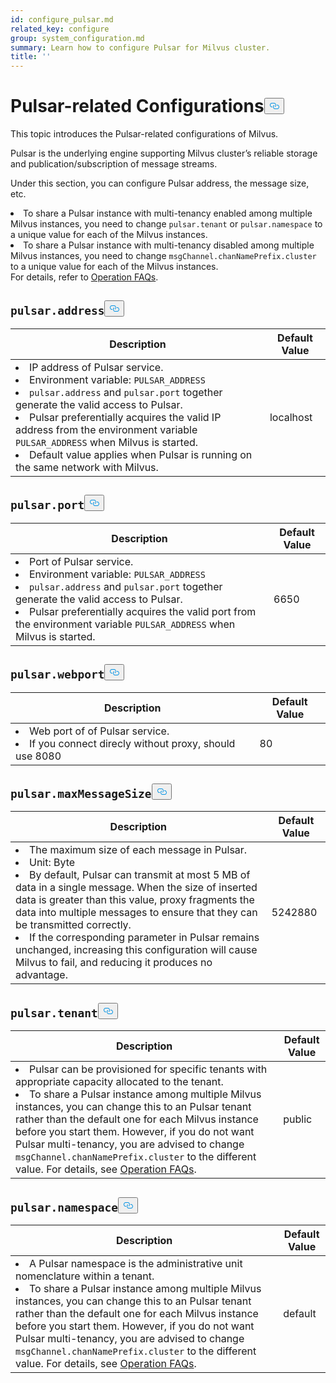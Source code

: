 ```yaml
---
id: configure_pulsar.md
related_key: configure
group: system_configuration.md
summary: Learn how to configure Pulsar for Milvus cluster.
title: ''
---
```

<h1 id="Pulsar-related-Configurations" class="common-anchor-header">Pulsar-related Configurations<button data-href="#Pulsar-related-Configurations" class="anchor-icon" translate="no">
      <svg translate="no"
        aria-hidden="true"
        focusable="false"
        height="20"
        version="1.1"
        viewBox="0 0 16 16"
        width="16"
      >
        <path
          fill="#0092E4"
          fill-rule="evenodd"
          d="M4 9h1v1H4c-1.5 0-3-1.69-3-3.5S2.55 3 4 3h4c1.45 0 3 1.69 3 3.5 0 1.41-.91 2.72-2 3.25V8.59c.58-.45 1-1.27 1-2.09C10 5.22 8.98 4 8 4H4c-.98 0-2 1.22-2 2.5S3 9 4 9zm9-3h-1v1h1c1 0 2 1.22 2 2.5S13.98 12 13 12H9c-.98 0-2-1.22-2-2.5 0-.83.42-1.64 1-2.09V6.25c-1.09.53-2 1.84-2 3.25C6 11.31 7.55 13 9 13h4c1.45 0 3-1.69 3-3.5S14.5 6 13 6z"
        ></path>
      </svg>
    </button></h1><p>This topic introduces the Pulsar-related configurations of Milvus.</p>
<p>Pulsar is the underlying engine supporting Milvus cluster’s reliable storage and publication/subscription of message streams.</p>
<p>Under this section, you can configure Pulsar address, the message size, etc.</p>
<div class="alert note">
<li>To share a Pulsar instance with multi-tenancy enabled among multiple Milvus instances, you need to change <code translate="no">pulsar.tenant</code> or <code translate="no">pulsar.namespace</code> to a unique value for each of the Milvus instances. </li>
<li>To share a Pulsar instance with multi-tenancy disabled among multiple Milvus instances, you need to change <code translate="no">msgChannel.chanNamePrefix.cluster</code> to a unique value for each of the Milvus instances.</li>
For details, refer to <a href="/docs/de/operational_faq.md#Can-I-share-a-Pulsar-instance-among-multiple-Milvus-instances">Operation FAQs</a>.
</div>
<h2 id="pulsaraddress" class="common-anchor-header"><code translate="no">pulsar.address</code><button data-href="#pulsaraddress" class="anchor-icon" translate="no">
      <svg translate="no"
        aria-hidden="true"
        focusable="false"
        height="20"
        version="1.1"
        viewBox="0 0 16 16"
        width="16"
      >
        <path
          fill="#0092E4"
          fill-rule="evenodd"
          d="M4 9h1v1H4c-1.5 0-3-1.69-3-3.5S2.55 3 4 3h4c1.45 0 3 1.69 3 3.5 0 1.41-.91 2.72-2 3.25V8.59c.58-.45 1-1.27 1-2.09C10 5.22 8.98 4 8 4H4c-.98 0-2 1.22-2 2.5S3 9 4 9zm9-3h-1v1h1c1 0 2 1.22 2 2.5S13.98 12 13 12H9c-.98 0-2-1.22-2-2.5 0-.83.42-1.64 1-2.09V6.25c-1.09.53-2 1.84-2 3.25C6 11.31 7.55 13 9 13h4c1.45 0 3-1.69 3-3.5S14.5 6 13 6z"
        ></path>
      </svg>
    </button></h2><table id="pulsar.address">
  <thead>
    <tr>
      <th class="width80">Description</th>
      <th class="width20">Default Value</th> 
    </tr>
  </thead>
  <tbody>
    <tr>
      <td>
        <li>IP address of Pulsar service.</li>
        <li>Environment variable: <code translate="no">PULSAR_ADDRESS</code></li>
        <li><code translate="no">pulsar.address</code> and <code translate="no">pulsar.port</code> together generate the valid access to Pulsar.</li>
        <li>Pulsar preferentially acquires the valid IP address from the environment variable <code translate="no">PULSAR_ADDRESS</code> when Milvus is started.</li>
        <li>Default value applies when Pulsar is running on the same network with Milvus.</li>
      </td>
      <td>localhost</td>
    </tr>
  </tbody>
</table>
<h2 id="pulsarport" class="common-anchor-header"><code translate="no">pulsar.port</code><button data-href="#pulsarport" class="anchor-icon" translate="no">
      <svg translate="no"
        aria-hidden="true"
        focusable="false"
        height="20"
        version="1.1"
        viewBox="0 0 16 16"
        width="16"
      >
        <path
          fill="#0092E4"
          fill-rule="evenodd"
          d="M4 9h1v1H4c-1.5 0-3-1.69-3-3.5S2.55 3 4 3h4c1.45 0 3 1.69 3 3.5 0 1.41-.91 2.72-2 3.25V8.59c.58-.45 1-1.27 1-2.09C10 5.22 8.98 4 8 4H4c-.98 0-2 1.22-2 2.5S3 9 4 9zm9-3h-1v1h1c1 0 2 1.22 2 2.5S13.98 12 13 12H9c-.98 0-2-1.22-2-2.5 0-.83.42-1.64 1-2.09V6.25c-1.09.53-2 1.84-2 3.25C6 11.31 7.55 13 9 13h4c1.45 0 3-1.69 3-3.5S14.5 6 13 6z"
        ></path>
      </svg>
    </button></h2><table id="pulsar.port">
  <thead>
    <tr>
      <th class="width80">Description</th>
      <th class="width20">Default Value</th> 
    </tr>
  </thead>
  <tbody>
    <tr>
      <td>
        <li>Port of Pulsar service.</li>
        <li>Environment variable: <code translate="no">PULSAR_ADDRESS</code></li>
        <li><code translate="no">pulsar.address</code> and <code translate="no">pulsar.port</code> together generate the valid access to Pulsar.</li>
        <li>Pulsar preferentially acquires the valid port from the environment variable <code translate="no">PULSAR_ADDRESS</code> when Milvus is started.</li>
      </td>
      <td>6650</td>
    </tr>
  </tbody>
</table>
<h2 id="pulsarwebport" class="common-anchor-header"><code translate="no">pulsar.webport</code><button data-href="#pulsarwebport" class="anchor-icon" translate="no">
      <svg translate="no"
        aria-hidden="true"
        focusable="false"
        height="20"
        version="1.1"
        viewBox="0 0 16 16"
        width="16"
      >
        <path
          fill="#0092E4"
          fill-rule="evenodd"
          d="M4 9h1v1H4c-1.5 0-3-1.69-3-3.5S2.55 3 4 3h4c1.45 0 3 1.69 3 3.5 0 1.41-.91 2.72-2 3.25V8.59c.58-.45 1-1.27 1-2.09C10 5.22 8.98 4 8 4H4c-.98 0-2 1.22-2 2.5S3 9 4 9zm9-3h-1v1h1c1 0 2 1.22 2 2.5S13.98 12 13 12H9c-.98 0-2-1.22-2-2.5 0-.83.42-1.64 1-2.09V6.25c-1.09.53-2 1.84-2 3.25C6 11.31 7.55 13 9 13h4c1.45 0 3-1.69 3-3.5S14.5 6 13 6z"
        ></path>
      </svg>
    </button></h2><table id="pulsar.webport">
  <thead>
    <tr>
      <th class="width80">Description</th>
      <th class="width20">Default Value</th> 
    </tr>
  </thead>
  <tbody>
    <tr>
      <td>
        <li>Web port of of Pulsar service. </li>
        <li>If you connect direcly without proxy, should use 8080</li>
      </td>
      <td>80</td>
    </tr>
  </tbody>
</table>
<h2 id="pulsarmaxMessageSize" class="common-anchor-header"><code translate="no">pulsar.maxMessageSize</code><button data-href="#pulsarmaxMessageSize" class="anchor-icon" translate="no">
      <svg translate="no"
        aria-hidden="true"
        focusable="false"
        height="20"
        version="1.1"
        viewBox="0 0 16 16"
        width="16"
      >
        <path
          fill="#0092E4"
          fill-rule="evenodd"
          d="M4 9h1v1H4c-1.5 0-3-1.69-3-3.5S2.55 3 4 3h4c1.45 0 3 1.69 3 3.5 0 1.41-.91 2.72-2 3.25V8.59c.58-.45 1-1.27 1-2.09C10 5.22 8.98 4 8 4H4c-.98 0-2 1.22-2 2.5S3 9 4 9zm9-3h-1v1h1c1 0 2 1.22 2 2.5S13.98 12 13 12H9c-.98 0-2-1.22-2-2.5 0-.83.42-1.64 1-2.09V6.25c-1.09.53-2 1.84-2 3.25C6 11.31 7.55 13 9 13h4c1.45 0 3-1.69 3-3.5S14.5 6 13 6z"
        ></path>
      </svg>
    </button></h2><table id="pulsar.maxMessageSize">
  <thead>
    <tr>
      <th class="width80">Description</th>
      <th class="width20">Default Value</th> 
    </tr>
  </thead>
  <tbody>
    <tr>
      <td>
        <li>The maximum size of each message in Pulsar.</li>
        <li>Unit: Byte</li>
        <li>By default, Pulsar can transmit at most 5 MB of data in a single message. When the size of inserted data is greater than this value, proxy fragments the data into multiple messages to ensure that they can be transmitted correctly.</li>
        <li>If the corresponding parameter in Pulsar remains unchanged, increasing this configuration will cause Milvus to fail, and reducing it produces no advantage.</li>
      </td>
      <td>5242880</td>
    </tr>
  </tbody>
</table>
<h2 id="pulsartenant" class="common-anchor-header"><code translate="no">pulsar.tenant</code><button data-href="#pulsartenant" class="anchor-icon" translate="no">
      <svg translate="no"
        aria-hidden="true"
        focusable="false"
        height="20"
        version="1.1"
        viewBox="0 0 16 16"
        width="16"
      >
        <path
          fill="#0092E4"
          fill-rule="evenodd"
          d="M4 9h1v1H4c-1.5 0-3-1.69-3-3.5S2.55 3 4 3h4c1.45 0 3 1.69 3 3.5 0 1.41-.91 2.72-2 3.25V8.59c.58-.45 1-1.27 1-2.09C10 5.22 8.98 4 8 4H4c-.98 0-2 1.22-2 2.5S3 9 4 9zm9-3h-1v1h1c1 0 2 1.22 2 2.5S13.98 12 13 12H9c-.98 0-2-1.22-2-2.5 0-.83.42-1.64 1-2.09V6.25c-1.09.53-2 1.84-2 3.25C6 11.31 7.55 13 9 13h4c1.45 0 3-1.69 3-3.5S14.5 6 13 6z"
        ></path>
      </svg>
    </button></h2><table id="pulsar.tenant">
  <thead>
    <tr>
      <th class="width80">Description</th>
      <th class="width20">Default Value</th> 
    </tr>
  </thead>
  <tbody>
    <tr>
      <td>
        <li>Pulsar can be provisioned for specific tenants with appropriate capacity allocated to the tenant.</li>
        <li>To share a Pulsar instance among multiple Milvus instances, you can change this to an Pulsar tenant rather than the default one for each Milvus instance before you start them. However, if you do not want Pulsar multi-tenancy, you are advised to change <code translate="no">msgChannel.chanNamePrefix.cluster</code> to the different value. For details, see <a href="/docs/de/operational_faq.md#Can-I-share-a-Pulsar-instance-among-multiple-Milvus-instances">Operation FAQs</a>.</li>
      </td>
      <td>public</td>
    </tr>
  </tbody>
</table>
<h2 id="pulsarnamespace" class="common-anchor-header"><code translate="no">pulsar.namespace</code><button data-href="#pulsarnamespace" class="anchor-icon" translate="no">
      <svg translate="no"
        aria-hidden="true"
        focusable="false"
        height="20"
        version="1.1"
        viewBox="0 0 16 16"
        width="16"
      >
        <path
          fill="#0092E4"
          fill-rule="evenodd"
          d="M4 9h1v1H4c-1.5 0-3-1.69-3-3.5S2.55 3 4 3h4c1.45 0 3 1.69 3 3.5 0 1.41-.91 2.72-2 3.25V8.59c.58-.45 1-1.27 1-2.09C10 5.22 8.98 4 8 4H4c-.98 0-2 1.22-2 2.5S3 9 4 9zm9-3h-1v1h1c1 0 2 1.22 2 2.5S13.98 12 13 12H9c-.98 0-2-1.22-2-2.5 0-.83.42-1.64 1-2.09V6.25c-1.09.53-2 1.84-2 3.25C6 11.31 7.55 13 9 13h4c1.45 0 3-1.69 3-3.5S14.5 6 13 6z"
        ></path>
      </svg>
    </button></h2><table id="pulsar.namespace">
  <thead>
    <tr>
      <th class="width80">Description</th>
      <th class="width20">Default Value</th> 
    </tr>
  </thead>
  <tbody>
    <tr>
      <td>
        <li>A Pulsar namespace is the administrative unit nomenclature within a tenant.</li>
        <li>To share a Pulsar instance among multiple Milvus instances, you can change this to an Pulsar tenant rather than the default one for each Milvus instance before you start them. However, if you do not want Pulsar multi-tenancy, you are advised to change <code translate="no">msgChannel.chanNamePrefix.cluster</code> to the different value. For details, see <a href="/docs/de/operational_faq.md#Can-I-share-a-Pulsar-instance-among-multiple-Milvus-instances">Operation FAQs</a>.</li>
      </td>
      <td>default</td>
    </tr>
  </tbody>
</table>
